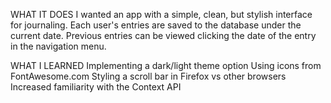 WHAT IT DOES
I wanted an app with a simple, clean, but stylish interface for journaling. Each user's entries are saved to the database under the current date. Previous entries can be viewed clicking the date of the entry in the navigation menu.

WHAT I LEARNED
Implementing a dark/light theme option
Using icons from FontAwesome.com
Styling a scroll bar in Firefox vs other browsers
Increased familiarity with the Context API